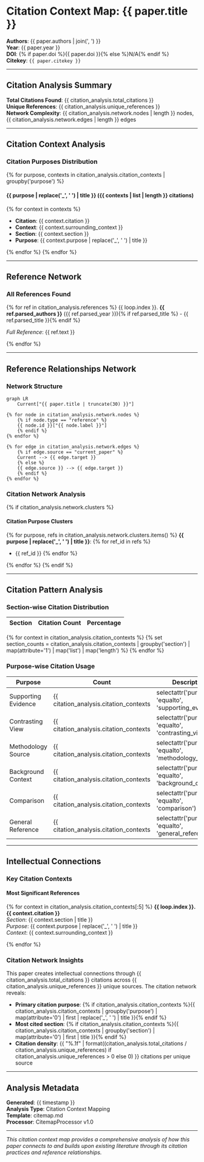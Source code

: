 # Citation Context Map: {{ paper.title }}

**Authors**: {{ paper.authors | join(', ') }}  
**Year**: {{ paper.year }}  
**DOI**: {% if paper.doi %}{{ paper.doi }}{% else %}N/A{% endif %}  
**Citekey**: `{{ paper.citekey }}`  

---

## Citation Analysis Summary

**Total Citations Found**: {{ citation_analysis.total_citations }}  
**Unique References**: {{ citation_analysis.unique_references }}  
**Network Complexity**: {{ citation_analysis.network.nodes | length }} nodes, {{ citation_analysis.network.edges | length }} edges  

---

## Citation Context Analysis

### Citation Purposes Distribution

{% for purpose, contexts in citation_analysis.citation_contexts | groupby('purpose') %}
#### {{ purpose | replace('_', ' ') | title }} ({{ contexts | list | length }} citations)

{% for context in contexts %}
- **Citation**: {{ context.citation }}
- **Context**: {{ context.surrounding_context }}
- **Section**: {{ context.section }}
- **Purpose**: {{ context.purpose | replace('_', ' ') | title }}

{% endfor %}
{% endfor %}

---

## Reference Network

### All References Found

{% for ref in citation_analysis.references %}
{{ loop.index }}. **{{ ref.parsed_authors }}** ({{ ref.parsed_year }}){% if ref.parsed_title %} - {{ ref.parsed_title }}{% endif %}
   
   *Full Reference*: {{ ref.text }}

{% endfor %}

---

## Reference Relationships Network

### Network Structure

```mermaid
graph LR
    Current["{{ paper.title | truncate(30) }}"] 
    
{% for node in citation_analysis.network.nodes %}
    {% if node.type == "reference" %}
    {{ node.id }}["{{ node.label }}"]
    {% endif %}
{% endfor %}

{% for edge in citation_analysis.network.edges %}
    {% if edge.source == "current_paper" %}
    Current --> {{ edge.target }}
    {% else %}
    {{ edge.source }} --> {{ edge.target }}
    {% endif %}
{% endfor %}
```

### Citation Network Analysis

{% if citation_analysis.network.clusters %}
#### Citation Purpose Clusters

{% for purpose, refs in citation_analysis.network.clusters.items() %}
**{{ purpose | replace('_', ' ') | title }}**:
{% for ref_id in refs %}
- {{ ref_id }}
{% endfor %}

{% endfor %}
{% endif %}

---

## Citation Pattern Analysis

### Section-wise Citation Distribution

| Section | Citation Count | Percentage |
|---------|---------------|------------|
{% for context in citation_analysis.citation_contexts %}
{% set section_counts = citation_analysis.citation_contexts | groupby('section') | map(attribute='1') | map('list') | map('length') %}
{% endfor %}

### Purpose-wise Citation Usage

| Purpose | Count | Description |
|---------|-------|-------------|
| Supporting Evidence | {{ citation_analysis.citation_contexts | selectattr('purpose', 'equalto', 'supporting_evidence') | list | length }} | Citations used to support claims |
| Contrasting View | {{ citation_analysis.citation_contexts | selectattr('purpose', 'equalto', 'contrasting_view') | list | length }} | Citations presenting opposing viewpoints |
| Methodology Source | {{ citation_analysis.citation_contexts | selectattr('purpose', 'equalto', 'methodology_source') | list | length }} | Citations for methods and techniques |
| Background Context | {{ citation_analysis.citation_contexts | selectattr('purpose', 'equalto', 'background_context') | list | length }} | Citations for background information |
| Comparison | {{ citation_analysis.citation_contexts | selectattr('purpose', 'equalto', 'comparison') | list | length }} | Citations for comparative analysis |
| General Reference | {{ citation_analysis.citation_contexts | selectattr('purpose', 'equalto', 'general_reference') | list | length }} | General citations and references |

---

## Intellectual Connections

### Key Citation Contexts

#### Most Significant References

{% for context in citation_analysis.citation_contexts[:5] %}
**{{ loop.index }}. {{ context.citation }}**  
*Section*: {{ context.section | title }}  
*Purpose*: {{ context.purpose | replace('_', ' ') | title }}  
*Context*: {{ context.surrounding_context }}

{% endfor %}

### Citation Network Insights

This paper creates intellectual connections through {{ citation_analysis.total_citations }} citations across {{ citation_analysis.unique_references }} unique sources. The citation network reveals:

- **Primary citation purpose**: {% if citation_analysis.citation_contexts %}{{ citation_analysis.citation_contexts | groupby('purpose') | map(attribute='0') | first | replace('_', ' ') | title }}{% endif %}
- **Most cited section**: {% if citation_analysis.citation_contexts %}{{ citation_analysis.citation_contexts | groupby('section') | map(attribute='0') | first | title }}{% endif %}
- **Citation density**: {{ "%.1f" | format((citation_analysis.total_citations / citation_analysis.unique_references) if citation_analysis.unique_references > 0 else 0) }} citations per unique source

---

## Analysis Metadata

**Generated**: {{ timestamp }}  
**Analysis Type**: Citation Context Mapping  
**Template**: citemap.md  
**Processor**: CitemapProcessor v1.0  

---

*This citation context map provides a comprehensive analysis of how this paper connects to and builds upon existing literature through its citation practices and reference relationships.*